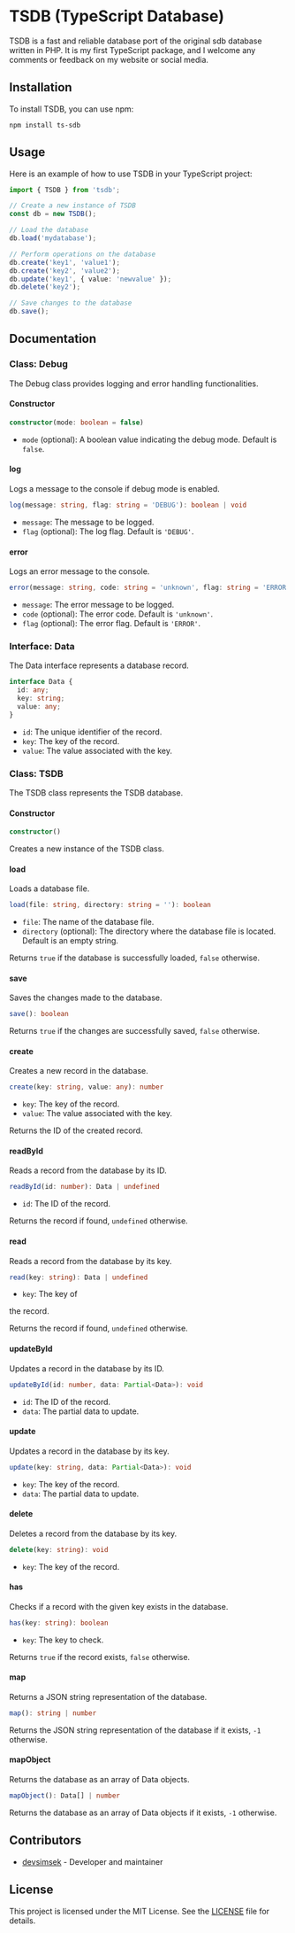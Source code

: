 # TSDB (TypeScript Database)

TSDB is a fast and reliable database port of the original sdb database written in PHP. It is my first TypeScript package, and I welcome any comments or feedback on my website or social media.

## Installation

To install TSDB, you can use npm:

```
npm install ts-sdb
```

## Usage

Here is an example of how to use TSDB in your TypeScript project:

```typescript
import { TSDB } from 'tsdb';

// Create a new instance of TSDB
const db = new TSDB();

// Load the database
db.load('mydatabase');

// Perform operations on the database
db.create('key1', 'value1');
db.create('key2', 'value2');
db.update('key1', { value: 'newvalue' });
db.delete('key2');

// Save changes to the database
db.save();
```

## Documentation

### Class: Debug

The Debug class provides logging and error handling functionalities.

#### Constructor

```typescript
constructor(mode: boolean = false)
```

- `mode` (optional): A boolean value indicating the debug mode. Default is `false`.

#### log

Logs a message to the console if debug mode is enabled.

```typescript
log(message: string, flag: string = 'DEBUG'): boolean | void
```

- `message`: The message to be logged.
- `flag` (optional): The log flag. Default is `'DEBUG'`.

#### error

Logs an error message to the console.

```typescript
error(message: string, code: string = 'unknown', flag: string = 'ERROR')
```

- `message`: The error message to be logged.
- `code` (optional): The error code. Default is `'unknown'`.
- `flag` (optional): The error flag. Default is `'ERROR'`.

### Interface: Data

The Data interface represents a database record.

```typescript
interface Data {
  id: any;
  key: string;
  value: any;
}
```

- `id`: The unique identifier of the record.
- `key`: The key of the record.
- `value`: The value associated with the key.

### Class: TSDB

The TSDB class represents the TSDB database.

#### Constructor

```typescript
constructor()
```

Creates a new instance of the TSDB class.

#### load

Loads a database file.

```typescript
load(file: string, directory: string = ''): boolean
```

- `file`: The name of the database file.
- `directory` (optional): The directory where the database file is located. Default is an empty string.

Returns `true` if the database is successfully loaded, `false` otherwise.

#### save

Saves the changes made to the database.

```typescript
save(): boolean
```

Returns `true` if the changes are successfully saved, `false` otherwise.

#### create

Creates a new record in the database.

```typescript
create(key: string, value: any): number
```

- `key`: The key of the record.
- `value`: The value associated with the key.

Returns the ID of the created record.

#### readById

Reads a record from the database by its ID.

```typescript
readById(id: number): Data | undefined
```

- `id`: The ID of the record.

Returns the record if found, `undefined` otherwise.

#### read

Reads a record from the database by its key.

```typescript
read(key: string): Data | undefined
```

- `key`: The key of

 the record.

Returns the record if found, `undefined` otherwise.

#### updateById

Updates a record in the database by its ID.

```typescript
updateById(id: number, data: Partial<Data>): void
```

- `id`: The ID of the record.
- `data`: The partial data to update.

#### update

Updates a record in the database by its key.

```typescript
update(key: string, data: Partial<Data>): void
```

- `key`: The key of the record.
- `data`: The partial data to update.

#### delete

Deletes a record from the database by its key.

```typescript
delete(key: string): void
```

- `key`: The key of the record.

#### has

Checks if a record with the given key exists in the database.

```typescript
has(key: string): boolean
```

- `key`: The key to check.

Returns `true` if the record exists, `false` otherwise.

#### map

Returns a JSON string representation of the database.

```typescript
map(): string | number
```

Returns the JSON string representation of the database if it exists, `-1` otherwise.

#### mapObject

Returns the database as an array of Data objects.

```typescript
mapObject(): Data[] | number
```

Returns the database as an array of Data objects if it exists, `-1` otherwise.

## Contributors

- [devsimsek](https://github.com/devsimsek) - Developer and maintainer

## License

This project is licensed under the MIT License. See the [LICENSE](LICENSE) file for details.

